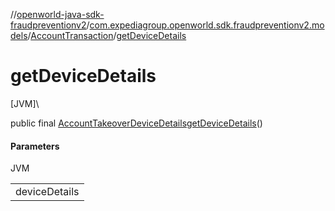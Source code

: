 //[openworld-java-sdk-fraudpreventionv2](../../../index.md)/[com.expediagroup.openworld.sdk.fraudpreventionv2.models](../index.md)/[AccountTransaction](index.md)/[getDeviceDetails](get-device-details.md)

# getDeviceDetails

[JVM]\

public final [AccountTakeoverDeviceDetails](../-account-takeover-device-details/index.md)[getDeviceDetails](get-device-details.md)()

#### Parameters

JVM

| |
|---|
| deviceDetails |
